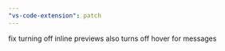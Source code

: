 ```yaml
---
"vs-code-extension": patch
---
```


fix turning off inline previews also turns off hover for messages
